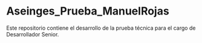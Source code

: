 # Aseinges_Prueba_ManuelRojas
Este repositorio contiene el desarrollo de la prueba técnica para el cargo de Desarrollador Senior.
